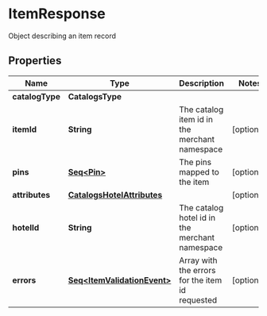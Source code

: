 

# ItemResponse

Object describing an item record

## Properties

Name | Type | Description | Notes
------------ | ------------- | ------------- | -------------
**catalogType** | **CatalogsType** |  | 
**itemId** | **String** | The catalog item id in the merchant namespace |  [optional]
**pins** | [**Seq&lt;Pin&gt;**](Pin.md) | The pins mapped to the item |  [optional]
**attributes** | [**CatalogsHotelAttributes**](CatalogsHotelAttributes.md) |  |  [optional]
**hotelId** | **String** | The catalog hotel id in the merchant namespace |  [optional]
**errors** | [**Seq&lt;ItemValidationEvent&gt;**](ItemValidationEvent.md) | Array with the errors for the item id requested |  [optional]




